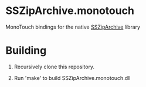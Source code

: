 SSZipArchive.monotouch
====================

MonoTouch bindings for the native [SSZipArchive](https://github.com/soffes/ssziparchive)
library

Building
========

1) Recursively clone this repository.

2) Run 'make' to build SSZipArchive.monotouch.dll
